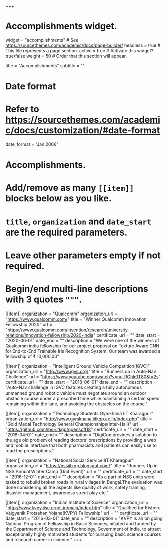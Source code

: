 +++
# Accomplishments widget.
widget = "accomplishments"  # See https://sourcethemes.com/academic/docs/page-builder/
headless = true  # This file represents a page section.
active = true  # Activate this widget? true/false
weight = 50  # Order that this section will appear.

title = "Accomplish&shy;ments"
subtitle = ""

# Date format
#   Refer to https://sourcethemes.com/academic/docs/customization/#date-format
date_format = "Jan 2006"

# Accomplishments.
#   Add/remove as many `[[item]]` blocks below as you like.
#   `title`, `organization` and `date_start` are the required parameters.
#   Leave other parameters empty if not required.
#   Begin/end multi-line descriptions with 3 quotes `"""`.
[[item]]
  organization = "Qualcomm"
  organization_url = "https://www.qualcomm.com/"
  title = "Winner Qualcomm Innovation Fellowship 2020"
  url = "https://www.qualcomm.com/invention/research/university-relations/innovation-fellowship/2020-india"
  certificate_url = ""
  date_start = "2020-06-01"
  date_end = ""
  description = "We were one of the winners of Qualcomm india fellowship for our project proposal on Texture Aware CNN for End-to-End Trainable Iris Recognition System. Our team was awarded a fellowship of ₹ 10,000,00"


[[item]]
  organization = "Intelligent Ground Vehicle Competition(IGVC)"
  organization_url = "http://www.igvc.org/"
  title = "Runners up in Auto-Nav Challenge"
  url = "https://www.youtube.com/watch?v=nu-RGhk0T80&t=2s"
  certificate_url = ""
  date_start = "2018-06-01"
  date_end = ""
  description = "Auto-Nav challenge in IGVC features creating a fully autonomous unmanned ground robotic vehicle must negotiate around an outdoor obstacle course under a prescribed time while maintaining a certain speed remaining within the lane, and avoiding the obstacles on the course."

[[item]]
  organization = "Technology Students Gymkhana IIT Kharagpur"
  organization_url = "http://www.gymkhana.iitkgp.ac.in/index.php"
  title = "Gold Medal Technology General Championships(Inter-Hall)"
  url = "https://github.com/lbs-iitkgp/opensoft18"
  certificate_url = ""
  date_start = "2018-04-01"
  date_end = ""
  description = "DigiCon provides a solution to the age old problem of reading doctors’ prescriptions by providing a web and mobile interface that both pharmacists and patients can easily use to read the prescriptions."
  
[[item]]
  organization = "National Social Service IIT Kharagpur"
  organization_url = "https://nssiitkgp.blogspot.com/"
  title = "Runners Up in NSS Annual Winter Camp (Unit Event)"
  url = ""
  certificate_url = ""
  date_start = "2016-12-01"
  date_end = ""
  description = "As a part of NSS units were tasked to rebuild broken roads in rural villages in Bengal.The evaluation was done considering all the aspects like quality of work, safety training, disaster management, awareness street play etc."

[[item]]
  organization = "Indian Institute of Science"
  organization_url = "http://www.kvpy.iisc.ernet.in/main/index.htm"
  title = "Qualified for Kishore Vaigyanik Protsahan Yojana(KVPY) Fellowship"
  url = ""
  certificate_url = ""
  date_start = "2016-03-01"
  date_end = ""
  description = "KVPY is an on going National Program of Fellowship in Basic Sciences,initiated and funded by the Department of Science and Technology, Government of India, to attract exceptionally highly motivated students for pursuing basic science courses and research career in science."
+++
